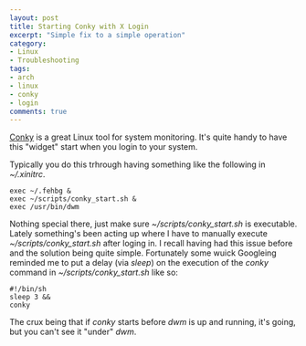 ```yaml
---
layout: post
title: Starting Conky with X Login
excerpt: "Simple fix to a simple operation"
category: 
- Linux
- Troubleshooting
tags:
- arch
- linux
- conky
- login
comments: true
---
```


[Conky](https://github.com/brndnmtthws/conky) is a great Linux tool for system monitoring.  It's quite handy to have this "widget" start when you login to your system.

Typically you do this trhrough having something like the following in *~/.xinitrc*.

```
exec ~/.fehbg &
exec ~/scripts/conky_start.sh &
exec /usr/bin/dwm
```

Nothing special there, just make sure *~/scripts/conky_start.sh* is executable.  Lately something's been acting up where I have to manually execute *~/scripts/conky_start.sh* after loging in.  I recall having had this issue before and the solution being quite simple.  Fortunately some wuick Googleing reminded me to put a delay (via *sleep*) on the execution of the *conky* command in *~/scripts/conky_start.sh* like so:

```
#!/bin/sh
sleep 3 &&
conky
```

The crux being that if *conky* starts before *dwm* is up and running, it's going, but you can't see it "under" *dwm*.
